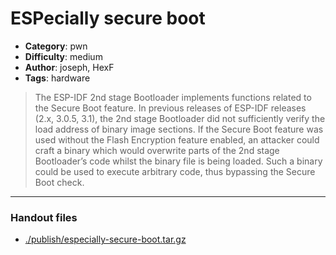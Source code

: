 ESPecially secure boot
======================

- **Category**: pwn
- **Difficulty**: medium
- **Author**: joseph, HexF
- **Tags**: hardware

> The ESP-IDF 2nd stage Bootloader implements functions related to the Secure Boot feature. In previous releases of ESP-IDF releases (2.x, 3.0.5, 3.1), the 2nd stage Bootloader did not sufficiently verify the load address of binary image sections. If the Secure Boot feature was used without the Flash Encryption feature enabled, an attacker could craft a binary which would overwrite parts of the 2nd stage Bootloader’s code whilst the binary file is being loaded. Such a binary could be used to execute arbitrary code, thus bypassing the Secure Boot check.

---

### Handout files

- [./publish/especially-secure-boot.tar.gz](./publish/especially-secure-boot.tar.gz)
